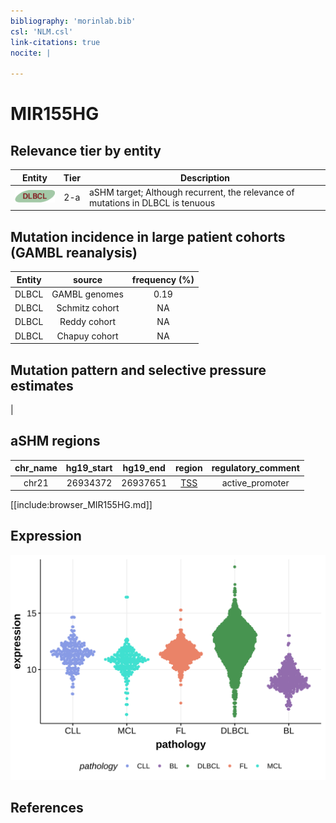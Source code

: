 ```yaml
---
bibliography: 'morinlab.bib'
csl: 'NLM.csl'
link-citations: true
nocite: |
  
---
```

# MIR155HG

## Relevance tier by entity

|Entity|Tier|Description                              |
|:------:|:----:|-----------------------------------------|
|![DLBCL](images/icons/DLBCL_tier2.png) |2-a | aSHM target; Although recurrent, the relevance of mutations in DLBCL is tenuous |

## Mutation incidence in large patient cohorts (GAMBL reanalysis)

|Entity|source        |frequency (%)|
|:------:|:--------------:|:-------------:|
|DLBCL |GAMBL genomes |0.19         |
|DLBCL |Schmitz cohort|  NA         |
|DLBCL |Reddy cohort  |  NA         |
|DLBCL |Chapuy cohort |  NA         |

## Mutation pattern and selective pressure estimates

|

## aSHM regions

|chr_name|hg19_start|hg19_end|region                                                                                    |regulatory_comment|
|:--------:|:----------:|:--------:|:------------------------------------------------------------------------------------------:|:------------------:|
|chr21   |26934372  |26937651|[TSS](https://genome.ucsc.edu/s/rdmorin/GAMBL%20hg19?position=chr21%3A26934372%2D26937651)|active_promoter   |


[[include:browser_MIR155HG.md]]

## Expression
![](images/gene_expression/MIR155HG_by_pathology.svg)
<!-- ORIGIN: Unknown -->

## References
